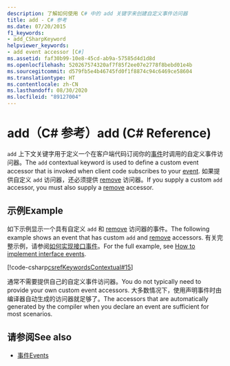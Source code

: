 ```yaml
---
description: 了解如何使用 C# 中的 add 关键字来创建自定义事件访问器
title: add - C# 参考
ms.date: 07/20/2015
f1_keywords:
- add_CSharpKeyword
helpviewer_keywords:
- add event accessor [C#]
ms.assetid: faf30b99-10e8-45cd-ab9a-57585d4d1d8d
ms.openlocfilehash: 520267574320af7f85f2ee07e2778f8bebd01e4b
ms.sourcegitcommit: d579fb5e4b46745fd0f1f8874c94c6469ce58604
ms.translationtype: HT
ms.contentlocale: zh-CN
ms.lasthandoff: 08/30/2020
ms.locfileid: "89127004"
---
```

# <a name="add-c-reference"></a><span data-ttu-id="75e34-103">add（C# 参考）</span><span class="sxs-lookup"><span data-stu-id="75e34-103">add (C# Reference)</span></span>
<span data-ttu-id="75e34-104">`add` 上下文关键字用于定义一个在客户端代码订阅你的[事件](./event.md)时调用的自定义事件访问器。</span><span class="sxs-lookup"><span data-stu-id="75e34-104">The `add` contextual keyword is used to define a custom event accessor that is invoked when client code subscribes to your [event](./event.md).</span></span> <span data-ttu-id="75e34-105">如果提供自定义 `add` 访问器，还必须提供 [remove](./remove.md) 访问器。</span><span class="sxs-lookup"><span data-stu-id="75e34-105">If you supply a custom `add` accessor, you must also supply a [remove](./remove.md) accessor.</span></span>  
  
## <a name="example"></a><span data-ttu-id="75e34-106">示例</span><span class="sxs-lookup"><span data-stu-id="75e34-106">Example</span></span>  
<span data-ttu-id="75e34-107">如下示例显示一个具有自定义 `add` 和 [remove](./remove.md) 访问器的事件。</span><span class="sxs-lookup"><span data-stu-id="75e34-107">The following example shows an event that has custom `add` and [remove](./remove.md) accessors.</span></span> <span data-ttu-id="75e34-108">有关完整示例，请参阅[如何实现接口事件](../../programming-guide/events/how-to-implement-interface-events.md)。</span><span class="sxs-lookup"><span data-stu-id="75e34-108">For the full example, see [How to implement interface events](../../programming-guide/events/how-to-implement-interface-events.md).</span></span>
  
[!code-csharp[csrefKeywordsContextual#15](~/samples/snippets/csharp/VS_Snippets_VBCSharp/csrefKeywordsContextual/CS/csrefKeywordsContextual.cs#15)]
  
 <span data-ttu-id="75e34-109">通常不需要提供自己的自定义事件访问器。</span><span class="sxs-lookup"><span data-stu-id="75e34-109">You do not typically need to provide your own custom event accessors.</span></span> <span data-ttu-id="75e34-110">大多数情况下，使用声明事件时由编译器自动生成的访问器就足够了。</span><span class="sxs-lookup"><span data-stu-id="75e34-110">The accessors that are automatically generated by the compiler when you declare an event are sufficient for most scenarios.</span></span>  
  
## <a name="see-also"></a><span data-ttu-id="75e34-111">请参阅</span><span class="sxs-lookup"><span data-stu-id="75e34-111">See also</span></span>

- [<span data-ttu-id="75e34-112">事件</span><span class="sxs-lookup"><span data-stu-id="75e34-112">Events</span></span>](../../programming-guide/events/index.md)
